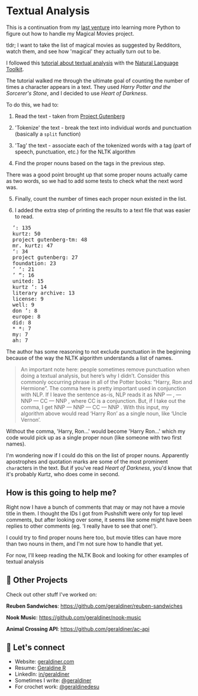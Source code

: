 # Textual Analysis

This is a continuation from my [last venture](https://github.com/geraldiner/python-test) into learning more Python to figure out how to handle my Magical Movies project.

tldr; I want to take the list of magical movies as suggested by Redditors, watch them, and see how 'magical' they actually turn out to be.

I followed this [tutorial about textual analysis](https://medium.com/agatha-codes/using-textual-analysis-to-quantify-a-cast-of-characters-4f3baecdb5c) with the [Natural Language Toolkit](https://www.nltk.org/).

The tutorial walked me through the ultimate goal of counting the number of times a character appears in a text. They used *Harry Potter and the Sorcerer's Stone*, and I decided to use *Heart of Darkness*.

To do this, we had to:
1. Read the text - taken from [Project Gutenberg](https://www.gutenberg.org/)

2. 'Tokenize' the text - break the text into individual words and punctuation (basically a `split` function)

3. 'Tag' the text - associate each of the tokenized words with a tag (part of speech, punctuation, etc.) for the NLTK algorithm

4. Find the proper nouns based on the tags in the previous step. 

  There was a good point brought up that some proper nouns actually came as two words, so we had to add some tests to check what the next word was.

5. Finally, count the number of times each proper noun existed in the list.

6. I added the extra step of printing the results to a text file that was easier to read.

<pre>
  ’: 135
  kurtz: 50
  project gutenberg-tm: 48
  mr. kurtz: 47
  ‘: 34
  project gutenberg: 27
  foundation: 23
  ’ ‘: 21
  ’ “: 16
  united: 15
  kurtz ’: 14
  literary archive: 13
  license: 9
  well: 9
  don ’: 8
  europe: 8
  did: 8
  * *: 7
  my: 7
  ah: 7
</pre>

The author has some reasoning to not exclude punctuation in the beginning because of the way the NLTK algorithm understands a list of names. 

> An important note here: people sometimes remove punctuation when doing a textual analysis, but here’s why I didn’t. Consider this commonly occurring phrase in all of the Potter books: “Harry, Ron and Hermione”. The comma here is pretty important used in conjunction with NLP. If I leave the sentence as-is, NLP reads it as NNP — , — NNP — CC — NNP , where CC is a conjunction. But, if I take out the comma, I get NNP — NNP — CC — NNP . With this input, my algorithm above would read ‘Harry Ron’ as a single noun, like ‘Uncle Vernon’.

Without the comma, 'Harry, Ron...' would become 'Harry Ron...' which my code would pick up as a single proper noun (like someone with two first names).

I'm wondering now if I could do this on the list of proper nouns. Apparently apostrophes and quotation marks are some of the most prominent `char`acters in the text. But if you've read *Heart of Darkness*, you'd know that it's probably Kurtz, who does come in second.

## How is this going to help me?
Right now I have a bunch of comments that may or may not have a movie title in them. I thought the IDs I got from Pushshift were only for top level comments, but after looking over some, it seems like some might have been replies to other comments (eg. 'I really have to see that one!').

I could try to find proper nouns here too, but movie titles can have more than two nouns in them, and I'm not sure how to handle that yet.

For now, I'll keep reading the NLTK Book and looking for other examples of textual analysis


















## 🚀 Other Projects

Check out other stuff I've worked on:

**Reuben Sandwiches**: https://github.com/geraldiner/reuben-sandwiches

**Nook Music**: https://github.com/geraldiner/nook-music

**Animal Crossing API**: https://github.com/geraldiner/ac-api

## 🤙 Let's connect

- Website: [geraldiner.com](https://geraldiner.com)
- Resume: [Geraldine R](https://geraldiner.com/GeraldineRagsac_Resume.pdf)
- LinkedIn: [in/geraldiner](https://linkedin.com/in/geraldiner)
- Sometimes I write: [@geraldiner](https://geraldiner.hashnode.dev)
- For crochet work: [@geraldinedesu](https://instagram.com/geraldinedesu)
